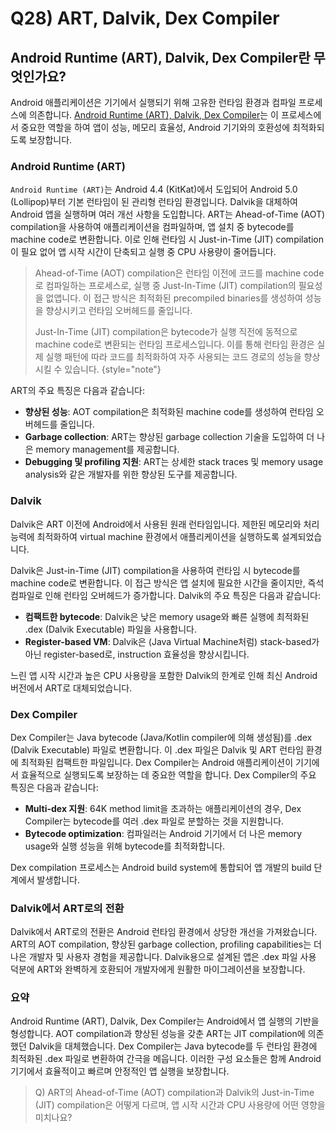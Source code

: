 # Q28) ART, Dalvik, Dex Compiler

## Android Runtime (ART), Dalvik, Dex Compiler란 무엇인가요?
Android 애플리케이션은 기기에서 실행되기 위해 고유한 런타임 환경과 컴파일 프로세스에 의존합니다.
[Android Runtime (ART), Dalvik, Dex Compiler](https://source.android.com/docs/core/runtime)는 이 프로세스에서 중요한 역할을 하여 앱이 성능, 메모리 효율성, Android 기기와의 호환성에 최적화되도록 보장합니다.

### Android Runtime (ART)
`Android Runtime (ART)`는 Android 4.4 (KitKat)에서 도입되어 Android 5.0 (Lollipop)부터 기본 런타임이 된 관리형 런타임 환경입니다. Dalvik을 대체하여 Android 앱을 실행하며 여러 개선 사항을 도입합니다.
ART는 Ahead-of-Time (AOT) compilation을 사용하여 애플리케이션을 컴파일하며, 앱 설치 중 bytecode를 machine code로 변환합니다.
이로 인해 런타임 시 Just-in-Time (JIT) compilation이 필요 없어 앱 시작 시간이 단축되고 실행 중 CPU 사용량이 줄어듭니다.

> Ahead-of-Time (AOT) compilation은 런타임 이전에 코드를 machine code로 컴파일하는 프로세스로, 실행 중 Just-In-Time (JIT) compilation의 필요성을 없앱니다. 이 접근 방식은 최적화된 precompiled binaries를 생성하여 성능을 향상시키고 런타임 오버헤드를 줄입니다.
>
> Just-In-Time (JIT) compilation은 bytecode가 실행 직전에 동적으로 machine code로 변환되는 런타임 프로세스입니다. 이를 통해 런타임 환경은 실제 실행 패턴에 따라 코드를 최적화하여 자주 사용되는 코드 경로의 성능을 향상시킬 수 있습니다.
{style="note"}

ART의 주요 특징은 다음과 같습니다:

*   **향상된 성능**: AOT compilation은 최적화된 machine code를 생성하여 런타임 오버헤드를 줄입니다.
*   **Garbage collection**: ART는 향상된 garbage collection 기술을 도입하여 더 나은 memory management를 제공합니다.
*   **Debugging 및 profiling 지원**: ART는 상세한 stack traces 및 memory usage analysis와 같은 개발자를 위한 향상된 도구를 제공합니다.

### Dalvik
Dalvik은 ART 이전에 Android에서 사용된 원래 런타임입니다. 
제한된 메모리와 처리 능력에 최적화하여 virtual machine 환경에서 애플리케이션을 실행하도록 설계되었습니다.

Dalvik은 Just-in-Time (JIT) compilation을 사용하여 런타임 시 bytecode를 machine code로 변환합니다.
이 접근 방식은 앱 설치에 필요한 시간을 줄이지만, 즉석 컴파일로 인해 런타임 오버헤드가 증가합니다.
Dalvik의 주요 특징은 다음과 같습니다:

*   **컴팩트한 bytecode**: Dalvik은 낮은 memory usage와 빠른 실행에 최적화된 .dex (Dalvik Executable) 파일을 사용합니다.
*   **Register-based VM**: Dalvik은 (Java Virtual Machine처럼) stack-based가 아닌 register-based로, instruction 효율성을 향상시킵니다.

느린 앱 시작 시간과 높은 CPU 사용량을 포함한 Dalvik의 한계로 인해 최신 Android 버전에서 ART로 대체되었습니다.

### Dex Compiler
Dex Compiler는 Java bytecode (Java/Kotlin compiler에 의해 생성됨)를 .dex (Dalvik Executable) 파일로 변환합니다. 이 .dex 파일은 Dalvik 및 ART 런타임 환경에 최적화된 컴팩트한 파일입니다.
Dex Compiler는 Android 애플리케이션이 기기에서 효율적으로 실행되도록 보장하는 데 중요한 역할을 합니다. Dex Compiler의 주요 특징은 다음과 같습니다:
*   **Multi-dex 지원**: 64K method limit을 초과하는 애플리케이션의 경우, Dex Compiler는 bytecode를 여러 .dex 파일로 분할하는 것을 지원합니다.
*   **Bytecode optimization**: 컴파일러는 Android 기기에서 더 나은 memory usage와 실행 성능을 위해 bytecode를 최적화합니다.

Dex compilation 프로세스는 Android build system에 통합되어 앱 개발의 build 단계에서 발생합니다.

### Dalvik에서 ART로의 전환
Dalvik에서 ART로의 전환은 Android 런타임 환경에서 상당한 개선을 가져왔습니다.
ART의 AOT compilation, 향상된 garbage collection, profiling capabilities는 더 나은 개발자 및 사용자 경험을 제공합니다.
Dalvik용으로 설계된 앱은 .dex 파일 사용 덕분에 ART와 완벽하게 호환되어 개발자에게 원활한 마이그레이션을 보장합니다.

### 요약
Android Runtime (ART), Dalvik, Dex Compiler는 Android에서 앱 실행의 기반을 형성합니다.
AOT compilation과 향상된 성능을 갖춘 ART는 JIT compilation에 의존했던 Dalvik을 대체했습니다.
Dex Compiler는 Java bytecode를 두 런타임 환경에 최적화된 .dex 파일로 변환하여 간극을 메웁니다.
이러한 구성 요소들은 함께 Android 기기에서 효율적이고 빠르며 안정적인 앱 실행을 보장합니다.

> Q) ART의 Ahead-of-Time (AOT) compilation과 Dalvik의 Just-in-Time (JIT) compilation은 어떻게 다르며, 앱 시작 시간과 CPU 사용량에 어떤 영향을 미치나요?

